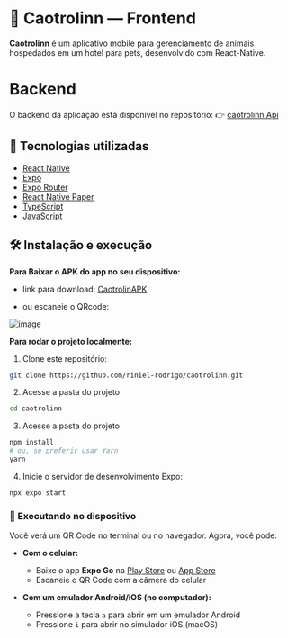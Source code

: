 # 🐾 Caotrolinn — Frontend

**Caotrolinn** é um aplicativo mobile para gerenciamento de animais hospedados em um hotel para pets, desenvolvido com React-Native.

# Backend

O backend da aplicação está disponível no repositório:
👉 [caotrolinn.Api](https://github.com/riniel-rodrigo/caotrolinn.Api)

## 🚀 Tecnologias utilizadas

- [React Native](https://reactnative.dev/)
- [Expo](https://expo.dev/)
- [Expo Router](https://expo.dev/router)
- [React Native Paper](https://callstack.github.io/react-native-paper/)
- [TypeScript](https://www.typescriptlang.org/)
- [JavaScript](https://developer.mozilla.org/en-US/docs/Web/JavaScript)

## 🛠️ Instalação e execução

**Para Baixar o APK do app no seu dispositivo:**
- link para download: [CaotrolinAPK](https://expo.dev/accounts/riniel/projects/caotrolinn/builds/5d87f23f-99a4-4dfa-be91-6276d3700e97)

- ou escaneie o QRcode:

![image](https://github.com/user-attachments/assets/f93b344c-0553-4922-9d8d-69e832def978)

**Para rodar o projeto localmente:**

1. Clone este repositório:
```bash
git clone https://github.com/riniel-rodrigo/caotrolinn.git
```

2. Acesse a pasta do projeto
```bash
cd caotrolinn
```

3. Acesse a pasta do projeto
```bash
npm install
# ou, se preferir usar Yarn
yarn
```

4. Inicie o servidor de desenvolvimento Expo:
```bash
npx expo start
```

### 📲 Executando no dispositivo

Você verá um QR Code no terminal ou no navegador. Agora, você pode:

- **Com o celular:**
  - Baixe o app **Expo Go** na [Play Store](https://play.google.com/store/apps/details?id=host.exp.exponent) ou [App Store](https://apps.apple.com/app/expo-go/id982107779)
  - Escaneie o QR Code com a câmera do celular

- **Com um emulador Android/iOS (no computador):**
  - Pressione a tecla `a` para abrir em um emulador Android
  - Pressione `i` para abrir no simulador iOS (macOS)
